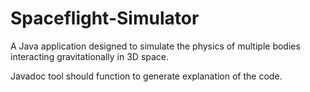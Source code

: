 # Spaceflight-Simulator
A Java application designed to simulate the physics of multiple bodies interacting gravitationally in 3D space.

Javadoc tool should function to generate explanation of the code.
